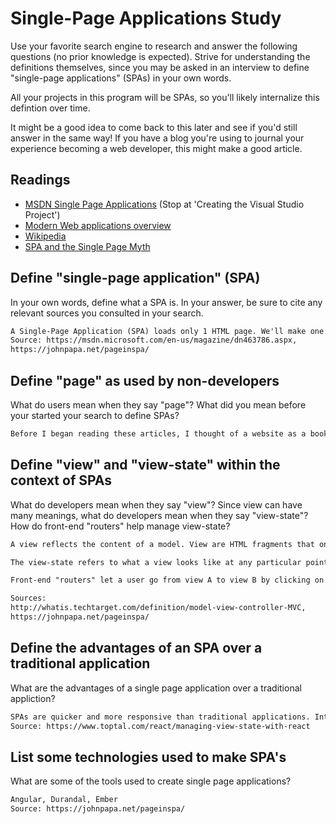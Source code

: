 # Single-Page Applications Study

Use your favorite search engine to research and answer the following questions
(no prior knowledge is expected). Strive for understanding the definitions
themselves, since you may be asked in an interview to define "single-page
applications" (SPAs) in your own words.

All your projects in this program will be SPAs, so you'll likely internalize
this defintion over time.

It might be a good idea to come back to this later and see if you'd still answer
in the same way! If you have a blog you're using to journal your experience
becoming a web developer, this might make a good article.

## Readings

-   [MSDN Single Page Applications](https://msdn.microsoft.com/en-us/magazine/dn463786.aspx) (Stop at 'Creating the Visual Studio Project')
-   [Modern Web applications overview](http://singlepageappbook.com/goal.html)
-   [Wikipedia](https://en.wikipedia.org/wiki/Single-page_application)
-   [SPA and the Single Page Myth](https://johnpapa.net/pageinspa/)

## Define "single-page application" (SPA)

In your own words, define what a SPA is. In your answer, be sure to cite any
relevant sources you consulted in your search.

```md
A Single-Page Application (SPA) loads only 1 HTML page. We'll make one trip between the client and server to get the only HTML page necessary. That HTML page will update as the user interacts with the web application. SPAs are more fluid and responsive than applications that require reloading/re-rendering.
Source: https://msdn.microsoft.com/en-us/magazine/dn463786.aspx,
https://johnpapa.net/pageinspa/
```

## Define "page" as used by non-developers

What do users mean when they say "page"? What did you mean before your started
your search to define SPAs?

```md
Before I began reading these articles, I thought of a website as a book. Everything that I could scroll through on the screen was part of a page. I could get between pages by clicking buttons.
```

## Define "view" and "view-state" within the context of SPAs

What do developers mean when they say "view"? Since view can have many meanings,
what do developers mean when they say "view-state"? How do front-end "routers"
help manage view-state?

```md
A view reflects the content of a model. View are HTML fragments that ontain everything a user can see and touch (buttons, display boxes, text).

The view-state refers to what a view looks like at any particular point in time (which objects/methods are present at that moment and what kind of information do they contain).

Front-end "routers" let a user go from view A to view B by clicking on some kind of menu item. These routers will let the user navigate between pages without posting to the server again.

Sources:
http://whatis.techtarget.com/definition/model-view-controller-MVC,
https://johnpapa.net/pageinspa/
```

## Define the advantages of an SPA over a traditional application

What are the advantages of a single page application over a traditional appliction?

```md
SPAs are quicker and more responsive than traditional applications. Interaction with the application results in an immediate impact on the UI.
Source: https://www.toptal.com/react/managing-view-state-with-react
```

## List some technologies used to make SPA's

What are some of the tools used to create single page applications?

```md
Angular, Durandal, Ember
Source: https://johnpapa.net/pageinspa/
```
